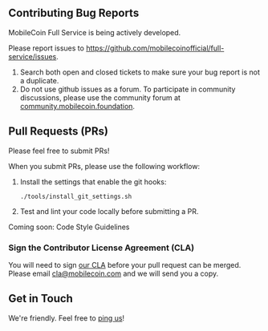 ## Contributing Bug Reports

MobileCoin Full Service is being actively developed.

Please report issues to https://github.com/mobilecoinofficial/full-service/issues.

1. Search both open and closed tickets to make sure your bug report is not a duplicate.
1. Do not use github issues as a forum. To participate in community discussions, please use the community forum
   at [community.mobilecoin.foundation](https://community.mobilecoin.foundation).

## Pull Requests (PRs)

Please feel free to submit PRs!

When you submit PRs, please use the following workflow:

1. Install the settings that enable the git hooks:

    ```
    ./tools/install_git_settings.sh
   ```

2. Test and lint your code locally before submitting a PR.

Coming soon: Code Style Guidelines

### Sign the Contributor License Agreement (CLA)

You will need to sign [our CLA](./CLA.md) before your pull request can be merged. Please
email [cla@mobilecoin.com](mailto:cla@mobilecoin.com) and we will send you a copy.

## Get in Touch

We're friendly. Feel free to [ping us](mailto:full-service@mobilecoin.com)!
